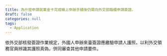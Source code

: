 ```yaml
---
title: 為什麼申請就業金卡完成線上申辦手續後仍需向外交部臨櫃申請簽證。
draft: false
categories: null
tags:
  - Application
---
```

依外交部核發簽證作業規定，外國人申辦來臺簽證應繳驗申請人護照，以利外交領務官員辨識其護照真偽，併同審查其他申請要件。
